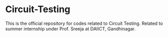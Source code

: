 # Circuit-Testing
This is the official repository for codes related to Circuit Testing. Related to summer internship under Prof. Sreeja at DAIICT, Gandhinagar.
